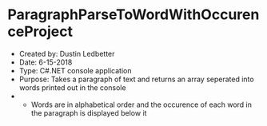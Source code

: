 # ParagraphParseToWordWithOccurenceProject
 * Created by: Dustin Ledbetter                                                                            
 * Date: 6-15-2018                                                                                         
 * Type: C#.NET console application                                                                        
 * Purpose: Takes a paragraph of text and returns an array seperated into words printed out in the console
 * - Words are in alphabetical order and the occurence of each word in the paragraph is displayed below it 
